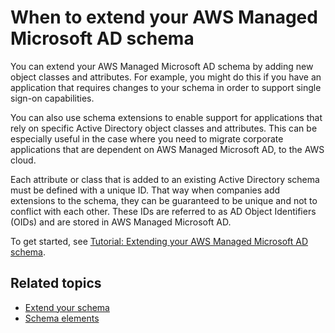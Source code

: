 # When to extend your AWS Managed Microsoft AD schema<a name="ms_ad_schema_when_to_extend"></a>

You can extend your AWS Managed Microsoft AD schema by adding new object classes and attributes\. For example, you might do this if you have an application that requires changes to your schema in order to support single sign\-on capabilities\. 

You can also use schema extensions to enable support for applications that rely on specific Active Directory object classes and attributes\. This can be especially useful in the case where you need to migrate corporate applications that are dependent on AWS Managed Microsoft AD, to the AWS cloud\.

Each attribute or class that is added to an existing Active Directory schema must be defined with a unique ID\. That way when companies add extensions to the schema, they can be guaranteed to be unique and not to conflict with each other\. These IDs are referred to as AD Object Identifiers \(OIDs\) and are stored in AWS Managed Microsoft AD\.

To get started, see [Tutorial: Extending your AWS Managed Microsoft AD schema](ms_ad_tutorial_extend_schema.md)\.

## Related topics<a name="schemaextend_related"></a>
+ [Extend your schema](ms_ad_schema_extensions.md)
+ [Schema elements](ms_ad_key_concepts_schema.md#ms_ad_schema_elements)